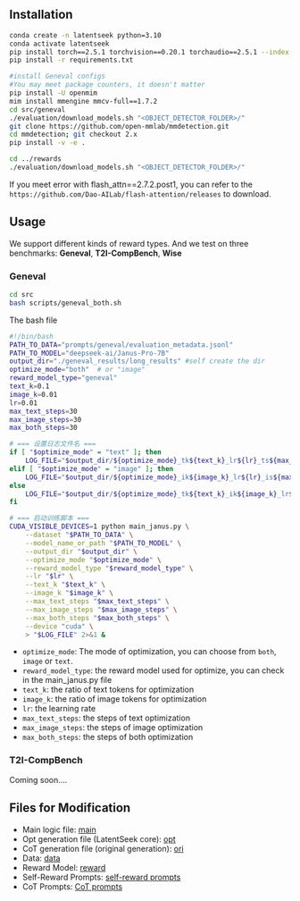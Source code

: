 
## Installation

```bash
conda create -n latentseek python=3.10
conda activate latentseek
pip install torch==2.5.1 torchvision==0.20.1 torchaudio==2.5.1 --index-url https://download.pytorch.org/whl/cu121
pip install -r requirements.txt

#install Geneval configs
#You may meet package counters, it doesn't matter
pip install -U openmim
mim install mmengine mmcv-full==1.7.2
cd src/geneval
./evaluation/download_models.sh "<OBJECT_DETECTOR_FOLDER>/"
git clone https://github.com/open-mmlab/mmdetection.git
cd mmdetection; git checkout 2.x
pip install -v -e .

cd ../rewards
./evaluation/download_models.sh "<OBJECT_DETECTOR_FOLDER>/"
```
If you meet error with flash_attn==2.7.2.post1, you can refer to the `https://github.com/Dao-AILab/flash-attention/releases` to download.

## Usage
We support different kinds of reward types. And we test on three benchmarks: **Geneval**, **T2I-CompBench**, **Wise**

### Geneval

```bash
cd src
bash scripts/geneval_both.sh
```

The bash file

```bash
#!/bin/bash
PATH_TO_DATA="prompts/geneval/evaluation_metadata.jsonl"
PATH_TO_MODEL="deepseek-ai/Janus-Pro-7B"
output_dir="./geneval_results/long_results" #self create the dir
optimize_mode="both"  # or "image"
reward_model_type="geneval"
text_k=0.1 
image_k=0.01 
lr=0.01
max_text_steps=30
max_image_steps=30
max_both_steps=30

# === 设置日志文件名 ===
if [ "$optimize_mode" = "text" ]; then
    LOG_FILE="$output_dir/${optimize_mode}_tk${text_k}_lr${lr}_ts${max_text_steps}.txt"
elif [ "$optimize_mode" = "image" ]; then
    LOG_FILE="$output_dir/${optimize_mode}_ik${image_k}_lr${lr}_is${max_image_steps}.txt"
else
    LOG_FILE="$output_dir/${optimize_mode}_tk${text_k}_ik${image_k}_lr${lr}_bs${max_both_steps}.txt"
fi

# === 启动训练脚本 ===
CUDA_VISIBLE_DEVICES=1 python main_janus.py \
    --dataset "$PATH_TO_DATA" \
    --model_name_or_path "$PATH_TO_MODEL" \
    --output_dir "$output_dir" \
    --optimize_mode "$optimize_mode" \
    --reward_model_type "$reward_model_type" \
    --lr "$lr" \
    --text_k "$text_k" \
    --image_k "$image_k" \
    --max_text_steps "$max_text_steps" \
    --max_image_steps "$max_image_steps" \
    --max_both_steps "$max_both_steps" \
    --device "cuda" \
    > "$LOG_FILE" 2>&1 &
```
- `optimize_mode`: The mode of optimization, you can choose from `both`, `image` or `text`.
- `reward_model_type`: the reward model used for optimize, you can check in the main_janus.py file
- `text_k`: the ratio of text tokens for optimization
- `image_k`: the ratio of image tokens for optimization
- `lr`: the learning rate
- `max_text_steps`: the steps of text optimization
- `max_image_steps`: the steps of image optimization
- `max_both_steps`: the steps of both optimization

### T2I-CompBench
Coming soon....

## Files for Modification

* Main logic file: [main](./src/main.py)
* Opt generation file (LatentSeek core): [opt](./src/opt_generation.py)
* CoT generation file (original generation): [ori](./src/ori_generation.py)
* Data: [data](./src/data.py)
* Reward Model: [reward](./src/rewards/reward.py)
* Self-Reward Prompts: [self-reward prompts](./src/prompts/vera_prompts.py)
* CoT Prompts: [CoT prompts](./src/prompts/solver_prompts.py)



